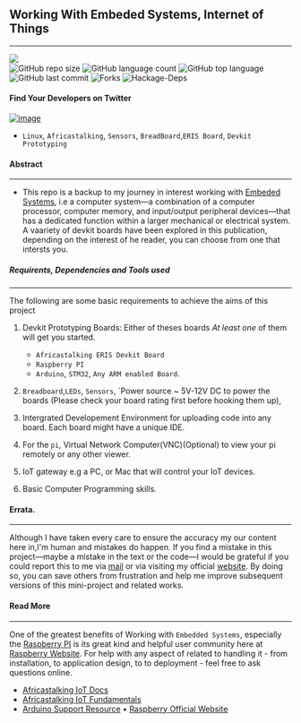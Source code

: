 ## Working With Embeded Systems, Internet of Things
<hr>

<img align="left" src="https://img.shields.io/badge/License-MIT2.0-blue.svg"><br>
![GitHub repo size](https://img.shields.io/github/repo-size/okomojacob/192.168_Embeded-System?color=green-yellow&logo=github&logoColor=blue) 
![GitHub language count](https://img.shields.io/github/languages/count/OkomoJacob/192.168_Embeded-System?logo=visual-studio-code) 
![GitHub top language](https://img.shields.io/github/languages/top/okomojacob/192.168_Embeded-System)
![GitHub last commit](https://img.shields.io/github/last-commit/OkomoJacob/192.168_Embeded-System?style=plastic&color=brightgreen) 
![Forks](https://img.shields.io/github/forks/OkomoJacob/192.168_Embeded-System?style=social) ![Hackage-Deps](https://img.shields.io/hackage-deps/v/lens) 
#### Find Your Developers on Twitter
[![image](https://img.shields.io/twitter/follow/okomojacob?style=social)](https://twitter.com/okomojacob)

- `Linux`, `Africastalking`, `Sensors`, `BreadBoard`,`ERIS Board`, `Devkit Prototyping`
#### Abstract
<hr>

- This repo is a backup to my journey in interest working with [Embeded Systems](https://www.tutorialspoint.com/embedded_systems/es_overview.htm), i.e a computer system—a combination of a computer processor, computer memory, and input/output peripheral devices—that has a dedicated function within a larger mechanical or electrical system. A vaariety of devkit boards have been explored in this publication, depending on the interest of he reader, you can choose from one that intersts you.

##### Requirents, Dependencies and Tools used
<hr>

The following are some basic requirements to achieve the aims of this project
1.  Devkit Prototyping Boards: Either of theses boards *At least one* of them will get you started.
    - `Africastalking ERIS Devkit Board`
    - `Raspberry PI`
    - `Arduino`, `STM32`, `Any ARM enabled Board`.

2. `Breadboard`,`LEDs`, `Sensors`, `Power source ~ 5V-12V DC to power the boards (Please check your board rating first before hooking them up), 
3. Intergrated Developement Environment for uploading code into any board. Each board might have a unique IDE.
4. For the `pi`, Virtual Network Computer(VNC)(Optional) to view your pi remotely or any other viewer.
5. IoT gateway e.g a PC, or Mac that will control your IoT devices.
6. Basic Computer Programming skills.

#### Errata.
<hr>

Although I have taken every care to ensure the accuracy my our content here in,I'm human and mistakes
do happen. If you find a mistake in this project—maybe a mistake in the text or
the code—I would be grateful if you could report this to me via [mail](jaylabs2030@gmail.com) or via visiting my official [website](https://okomojacob.herokuapp.com). By doing so, you can
save others from frustration and help me improve subsequent versions of this mini-project and related works. 

#### Read More
<hr>

One of the greatest benefits of Working with `Embedded Systems`, especially the [Raspberry PI](https://www.google.com/search?q=raspberry+pi&sxsrf=ALeKk01grBSMcQU0GLnDL_4y8phqHjjcPg:1614927201337&tbm=isch&source=iu&ictx=1&fir=TJ4wJpZVMQHa7M%252CDtHoUD5AlbtMeM%252C%252Fm%252F0gmg36g&vet=1&usg=AI4_-kQfF9ip8UyewJOzkBCddE2hBXxR0Q&sa=X&ved=2ahUKEwjYyLHRyJjvAhXGXRUIHX1HBcgQ_B16BAg7EAE#imgrc=TJ4wJpZVMQHa7M) is its great kind and helpful user community here at [Raspberry Website](https://www.raspberrypi.org/).
For help with any aspect of related to handling it - from installation, to application design, to
to deployment - feel free to ask questions online.

* [Africastalking IoT Docs](https://africastalking.com/iot)
* [Africastalking IoT Fundamentals](https://developers.africastalking.com/docs/iot/overview)
* [Arduino Support Resource](https://support.arduino.cc/hc/en-us)
• [Raspberry Official Website](https://www.raspberrypi.org/)

